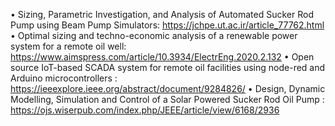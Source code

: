 •	Sizing, Parametric Investigation, and Analysis of Automated Sucker Rod Pump using Beam Pump Simulators: https://jchpe.ut.ac.ir/article_77762.html
•	Optimal sizing and techno-economic analysis of a renewable power system for a remote oil well: https://www.aimspress.com/article/10.3934/ElectrEng.2020.2.132
•	Open source IoT-based SCADA system for remote oil facilities using node-red and Arduino microcontrollers : https://ieeexplore.ieee.org/abstract/document/9284826/
•	Design, Dynamic Modelling, Simulation and Control of a Solar Powered Sucker Rod Oil Pump : https://ojs.wiserpub.com/index.php/JEEE/article/view/6168/2936
